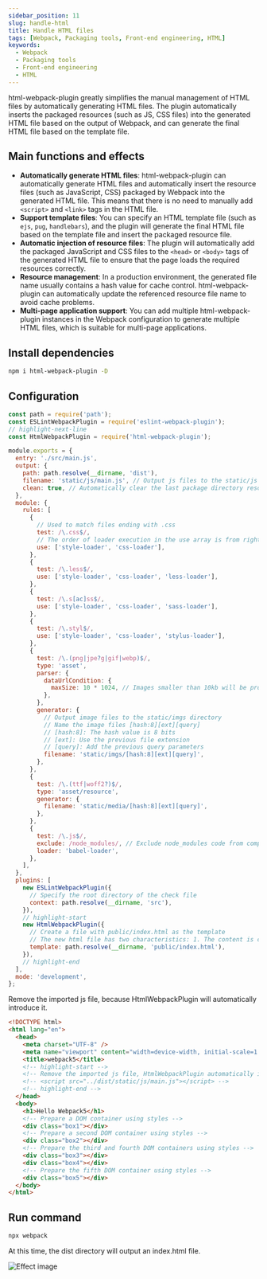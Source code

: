 ```yaml
---
sidebar_position: 11
slug: handle-html
title: Handle HTML files
tags: [Webpack, Packaging tools, Front-end engineering, HTML]
keywords:
  - Webpack
  - Packaging tools
  - Front-end engineering
  - HTML
---
```


html-webpack-plugin greatly simplifies the manual management of HTML files by automatically generating HTML files. The plugin automatically inserts the packaged resources (such as JS, CSS files) into the generated HTML file based on the output of Webpack, and can generate the final HTML file based on the template file.

## Main functions and effects

- **Automatically generate HTML files**: html-webpack-plugin can automatically generate HTML files and automatically insert the resource files (such as JavaScript, CSS) packaged by Webpack into the generated HTML file. This means that there is no need to manually add `<script>` and `<link>` tags in the HTML file.
- **Support template files**: You can specify an HTML template file (such as `ejs`, `pug`, `handlebars`), and the plugin will generate the final HTML file based on the template file and insert the packaged resource file.
- **Automatic injection of resource files**: The plugin will automatically add the packaged JavaScript and CSS files to the `<head>` or `<body>` tags of the generated HTML file to ensure that the page loads the required resources correctly.
- **Resource management**: In a production environment, the generated file name usually contains a hash value for cache control. html-webpack-plugin can automatically update the referenced resource file name to avoid cache problems.
- **Multi-page application support**: You can add multiple html-webpack-plugin instances in the Webpack configuration to generate multiple HTML files, which is suitable for multi-page applications.

## Install dependencies

```bash npm2yarn
npm i html-webpack-plugin -D
```

## Configuration

```js title="webpack.config.js"
const path = require('path');
const ESLintWebpackPlugin = require('eslint-webpack-plugin');
// highlight-next-line
const HtmlWebpackPlugin = require('html-webpack-plugin');

module.exports = {
  entry: './src/main.js',
  output: {
    path: path.resolve(__dirname, 'dist'),
    filename: 'static/js/main.js', // Output js files to the static/js directory
    clean: true, // Automatically clear the last package directory resources
  },
  module: {
    rules: [
      {
        // Used to match files ending with .css
        test: /\.css$/,
        // The order of loader execution in the use array is from right to left
        use: ['style-loader', 'css-loader'],
      },
      {
        test: /\.less$/,
        use: ['style-loader', 'css-loader', 'less-loader'],
      },
      {
        test: /\.s[ac]ss$/,
        use: ['style-loader', 'css-loader', 'sass-loader'],
      },
      {
        test: /\.styl$/,
        use: ['style-loader', 'css-loader', 'stylus-loader'],
      },
      {
        test: /\.(png|jpe?g|gif|webp)$/,
        type: 'asset',
        parser: {
          dataUrlCondition: {
            maxSize: 10 * 1024, // Images smaller than 10kb will be processed with base64
          },
        },
        generator: {
          // Output image files to the static/imgs directory
          // Name the image files [hash:8][ext][query]
          // [hash:8]: The hash value is 8 bits
          // [ext]: Use the previous file extension
          // [query]: Add the previous query parameters
          filename: 'static/imgs/[hash:8][ext][query]',
        },
      },
      {
        test: /\.(ttf|woff2?)$/,
        type: 'asset/resource',
        generator: {
          filename: 'static/media/[hash:8][ext][query]',
        },
      },
      {
        test: /\.js$/,
        exclude: /node_modules/, // Exclude node_modules code from compilation
        loader: 'babel-loader',
      },
    ],
  },
  plugins: [
    new ESLintWebpackPlugin({
      // Specify the root directory of the check file
      context: path.resolve(__dirname, 'src'),
    }),
    // highlight-start
    new HtmlWebpackPlugin({
      // Create a file with public/index.html as the template
      // The new html file has two characteristics: 1. The content is consistent with the source file 2. Automatically introduce the packaged generated js and other resources
      template: path.resolve(__dirname, 'public/index.html'),
    }),
    // highlight-end
  ],
  mode: 'development',
};
```

Remove the imported js file, because HtmlWebpackPlugin will automatically introduce it.

```html title="public/index.html"
<!DOCTYPE html>
<html lang="en">
  <head>
    <meta charset="UTF-8" />
    <meta name="viewport" content="width=device-width, initial-scale=1.0" />
    <title>webpack5</title>
    <!-- highlight-start -->
    <!-- Remove the imported js file, HtmlWebpackPlugin automatically imports the packaged generated js and other resources -->
    <!-- <script src="../dist/static/js/main.js"></script> -->
    <!-- highlight-end -->
  </head>
  <body>
    <h1>Hello Webpack5</h1>
    <!-- Prepare a DOM container using styles -->
    <div class="box1"></div>
    <!-- Prepare a second DOM container using styles -->
    <div class="box2"></div>
    <!-- Prepare the third and fourth DOM containers using styles -->
    <div class="box3"></div>
    <div class="box4"></div>
    <!-- Prepare the fifth DOM container using styles -->
    <div class="box5"></div>
  </body>
</html>
```

## Run command

```bash
npx webpack
```

At this time, the dist directory will output an index.html file.

![Effect image](https://tecent-oss-shanghai.eaveluo.com/img/202406281441345.png?imageSlim)
